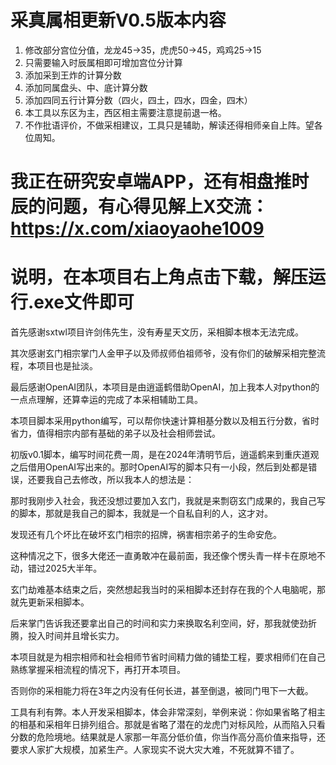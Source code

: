 # 采真属相更新V0.5版本内容

1. 修改部分宫位分值，龙龙45->35，虎虎50->45，鸡鸡25->15
2. 只需要输入时辰属相即可增加宫位分计算
3. 添加采到王炸的计算分数
4. 添加同属盘头、中、底计算分数
5. 添加四同五行计算分数（四火，四土，四水，四金，四木）
6. 本工具以东区为主，西区相主需要注意提前退一格。
7. 不作批语评价，不做采相建议，工具只是辅助，解读还得相师亲自上阵。望各位周知。


# 我正在研究安卓端APP，还有相盘推时辰的问题，有心得见解上X交流：https://x.com/xiaoyaohe1009

# 说明，在本项目右上角点击下载，解压运行.exe文件即可



首先感谢sxtwl项目许剑伟先生，没有寿星天文历，采相脚本根本无法完成。

其次感谢玄门相宗掌门人金甲子以及师叔师伯祖师爷，没有你们的破解采相完整流程，本项目也是扯淡。

最后感谢OpenAI团队，本项目是由逍遥鹤借助OpenAI，加上我本人对python的一点点理解，还算幸运的完成了本采相辅助工具。


本项目脚本采用python编写，可以帮你快速计算相基分数以及相五行分数，省时省力，值得相宗内部有基础的弟子以及社会相师尝试。

初版v0.1脚本，编写时间花费一周，是在2024年清明节后，逍遥鹤来到重庆道观之后借用OpenAI写出来的。那时OpenAI写的脚本只有一小段，然后到处都是错误，还要我自己去修改，所以我本人的想法是：

那时我刚步入社会，我还没想过要加入玄门，我就是来剽窃玄门成果的，我自己写的脚本，那就是我自己的脚本，我就是一个自私自利的人，这才对。

发现还有几个坏比在破坏玄门相宗的招牌，祸害相宗弟子的生命安危。

这种情况之下，很多大佬还一直勇敢冲在最前面，我还像个愣头青一样卡在原地不动，错过2025大半年。

玄门劫难基本结束之后，突然想起我当时的采相脚本还封存在我的个人电脑呢，那就先更新采相脚本。

后来掌门告诉我还要拿出自己的时间和实力来换取名利空间，好，那我就使劲折腾，投入时间并且增长实力。


本项目就是为相宗相师和社会相师节省时间精力做的铺垫工程，要求相师们在自己熟练掌握采相流程的情况下，再打开本项目。

否则你的采相能力将在3年之内没有任何长进，甚至倒退，被同门甩下一大截。

工具有利有弊。本人开发采相脚本，体会非常深刻，举例来说：你如果省略了相主的相基和采相年日排列组合。那就是省略了潜在的龙虎门对标风险，从而陷入只看分数的危险境地。结果就是人家那一年高分低价值，你当作高分高价值来指导，还要求人家扩大规模，加紧生产。人家现实不说大灾大难，不死就算不错了。
